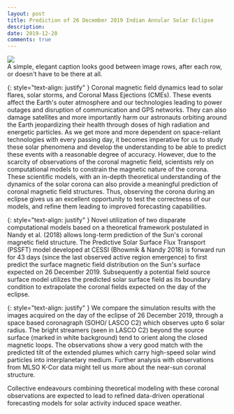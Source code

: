 ```yaml
---
layout: post
title: Prediction of 26 December 2019 Indian Annular Solar Eclipse
description: 
date: 2019-12-20
comments: true
---
```



<div class="row justify-content-sm-center">
<div class="row mt-3">
    <div class="col-sm mt-3 mt-md-0">
        <img class="img-fluid rounded z-depth-1" src="{{ site.baseurl }}/assets/img/13.jpg" data-zoomable>
</div>
</div>
</div>

<div class="caption">
    A simple, elegant caption looks good between image rows, after each row, or doesn't have to be there at all.
</div>

{: style="text-align: justify" }
Coronal magnetic field dynamics lead to solar flares, solar storms, and Coronal Mass Ejections (CMEs). These events affect the Earth's outer atmosphere and our technologies leading to power outages and disruption of communication and GPS networks. They can also damage satellites and more importantly harm our astronauts orbiting around the Earth jeopardizing their health through doses of high radiation and energetic particles. As we get more and more dependent on space-reliant technologies with every passing day, it becomes imperative for us to study these solar phenomena and develop the understanding to be able to predict these events with a reasonable degree of accuracy. However, due to the scarcity of observations of the coronal magnetic field, scientists rely on computational models to constrain the magnetic nature of the corona. These scientific models, with an in-depth theoretical understanding of the dynamics of the solar corona can also provide a meaningful prediction of coronal magnetic field structures. Thus, observing the corona during an eclipse gives us an excellent opportunity to test the correctness of our models, and refine them leading to improved forecasting capabilities.

{: style="text-align: justify" }
Novel utilization of two disparate computational models based on a theoretical framework postulated in Nandy et al. (2018) allows long-term prediction of the Sun's coronal magnetic field structure. The Predictive Solar Surface Flux Transport (PSSFT) model developed at CESSI (Bhowmik & Nandy 2018) is forward run for 43 days (since the last observed active region emergence) to first predict the surface magnetic field distribution on the Sun's surface expected on 26 December 2019. Subsequently a potential field source surface model utilizes the predicted solar surface field as its boundary condition to extrapolate the coronal fields expected on the day of the eclipse. 

{: style="text-align: justify" }
We compare the simulation results with the images acquired on the day of the eclipse of 26 December 2019, through a space  based coronagraph (SOHO/ LASCO C2) which observes upto 6 solar radius. The bright streamers (seen in LASCO C2) beyond the source surface (marked in white background) tend to orient along the closed magnetic loops. The observations show a very good match with the predicted tilt of the extended plumes which carry high-speed solar wind particles into interplanetary medium. Further analysis with observations from MLSO K-Cor data might tell us more about the near-sun coronal structure. 

Collective endeavours combining theoretical modeling with these coronal observations are expected to lead to refined data-driven operational forecasting models for solar activity induced space weather.

